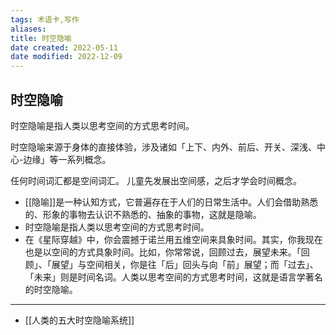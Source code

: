 ```yaml
---
tags: 术语卡,写作
aliases: 
title: 时空隐喻
date created: 2022-05-11
date modified: 2022-12-09
---
```


## 时空隐喻

时空隐喻是指人类以思考空间的方式思考时间。

时空隐喻来源于身体的直接体验，涉及诸如「上下、内外、前后、开关、深浅、中心-边缘」等一系列概念。


任何时间词汇都是空间词汇。 儿童先发展出空间感，之后才学会时间概念。 
- [[隐喻]]是一种认知方式，它普遍存在于人们的日常生活中。人们会借助熟悉的、形象的事物去认识不熟悉的、抽象的事物，这就是隐喻。
- 时空隐喻是指人类以思考空间的方式思考时间。
- 在《星际穿越》中，你会震撼于诺兰用五维空间来具象时间。其实，你我现在也是以空间的方式具象时间。比如，你常常说，回顾过去，展望未来。「回顾」、「展望」与空间相关，你是往「后」回头与向「前」展望；而「过去」、「未来」则是时间名词。人类以思考空间的方式思考时间，这就是语言学著名的时空隐喻。

---
- [[人类的五大时空隐喻系统]]